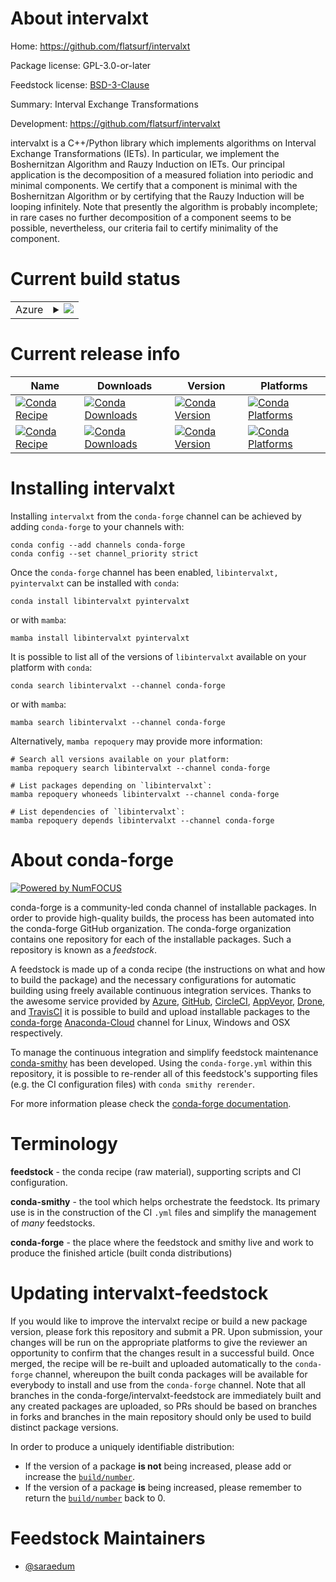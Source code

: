 About intervalxt
================

Home: https://github.com/flatsurf/intervalxt

Package license: GPL-3.0-or-later

Feedstock license: [BSD-3-Clause](https://github.com/conda-forge/intervalxt-feedstock/blob/main/LICENSE.txt)

Summary: Interval Exchange Transformations

Development: https://github.com/flatsurf/intervalxt

intervalxt is a C++/Python library which implements algorithms on Interval
Exchange Transformations (IETs).
In particular, we implement the Boshernitzan Algorithm and Rauzy Induction
on IETs. Our principal application is the decomposition of a measured
foliation into periodic and minimal components. We certify that a component
is minimal with the Boshernitzan Algorithm or by certifying that the Rauzy
Induction will be looping infinitely. Note that presently the algorithm is
probably incomplete; in rare cases no further decomposition of a component
seems to be possible, nevertheless, our criteria fail to certify minimality
of the component.


Current build status
====================


<table>
    
  <tr>
    <td>Azure</td>
    <td>
      <details>
        <summary>
          <a href="https://dev.azure.com/conda-forge/feedstock-builds/_build/latest?definitionId=13963&branchName=main">
            <img src="https://dev.azure.com/conda-forge/feedstock-builds/_apis/build/status/intervalxt-feedstock?branchName=main">
          </a>
        </summary>
        <table>
          <thead><tr><th>Variant</th><th>Status</th></tr></thead>
          <tbody><tr>
              <td>linux_64</td>
              <td>
                <a href="https://dev.azure.com/conda-forge/feedstock-builds/_build/latest?definitionId=13963&branchName=main">
                  <img src="https://dev.azure.com/conda-forge/feedstock-builds/_apis/build/status/intervalxt-feedstock?branchName=main&jobName=linux&configuration=linux_64_" alt="variant">
                </a>
              </td>
            </tr><tr>
              <td>osx_64</td>
              <td>
                <a href="https://dev.azure.com/conda-forge/feedstock-builds/_build/latest?definitionId=13963&branchName=main">
                  <img src="https://dev.azure.com/conda-forge/feedstock-builds/_apis/build/status/intervalxt-feedstock?branchName=main&jobName=osx&configuration=osx_64_" alt="variant">
                </a>
              </td>
            </tr>
          </tbody>
        </table>
      </details>
    </td>
  </tr>
</table>

Current release info
====================

| Name | Downloads | Version | Platforms |
| --- | --- | --- | --- |
| [![Conda Recipe](https://img.shields.io/badge/recipe-libintervalxt-green.svg)](https://anaconda.org/conda-forge/libintervalxt) | [![Conda Downloads](https://img.shields.io/conda/dn/conda-forge/libintervalxt.svg)](https://anaconda.org/conda-forge/libintervalxt) | [![Conda Version](https://img.shields.io/conda/vn/conda-forge/libintervalxt.svg)](https://anaconda.org/conda-forge/libintervalxt) | [![Conda Platforms](https://img.shields.io/conda/pn/conda-forge/libintervalxt.svg)](https://anaconda.org/conda-forge/libintervalxt) |
| [![Conda Recipe](https://img.shields.io/badge/recipe-pyintervalxt-green.svg)](https://anaconda.org/conda-forge/pyintervalxt) | [![Conda Downloads](https://img.shields.io/conda/dn/conda-forge/pyintervalxt.svg)](https://anaconda.org/conda-forge/pyintervalxt) | [![Conda Version](https://img.shields.io/conda/vn/conda-forge/pyintervalxt.svg)](https://anaconda.org/conda-forge/pyintervalxt) | [![Conda Platforms](https://img.shields.io/conda/pn/conda-forge/pyintervalxt.svg)](https://anaconda.org/conda-forge/pyintervalxt) |

Installing intervalxt
=====================

Installing `intervalxt` from the `conda-forge` channel can be achieved by adding `conda-forge` to your channels with:

```
conda config --add channels conda-forge
conda config --set channel_priority strict
```

Once the `conda-forge` channel has been enabled, `libintervalxt, pyintervalxt` can be installed with `conda`:

```
conda install libintervalxt pyintervalxt
```

or with `mamba`:

```
mamba install libintervalxt pyintervalxt
```

It is possible to list all of the versions of `libintervalxt` available on your platform with `conda`:

```
conda search libintervalxt --channel conda-forge
```

or with `mamba`:

```
mamba search libintervalxt --channel conda-forge
```

Alternatively, `mamba repoquery` may provide more information:

```
# Search all versions available on your platform:
mamba repoquery search libintervalxt --channel conda-forge

# List packages depending on `libintervalxt`:
mamba repoquery whoneeds libintervalxt --channel conda-forge

# List dependencies of `libintervalxt`:
mamba repoquery depends libintervalxt --channel conda-forge
```


About conda-forge
=================

[![Powered by
NumFOCUS](https://img.shields.io/badge/powered%20by-NumFOCUS-orange.svg?style=flat&colorA=E1523D&colorB=007D8A)](https://numfocus.org)

conda-forge is a community-led conda channel of installable packages.
In order to provide high-quality builds, the process has been automated into the
conda-forge GitHub organization. The conda-forge organization contains one repository
for each of the installable packages. Such a repository is known as a *feedstock*.

A feedstock is made up of a conda recipe (the instructions on what and how to build
the package) and the necessary configurations for automatic building using freely
available continuous integration services. Thanks to the awesome service provided by
[Azure](https://azure.microsoft.com/en-us/services/devops/), [GitHub](https://github.com/),
[CircleCI](https://circleci.com/), [AppVeyor](https://www.appveyor.com/),
[Drone](https://cloud.drone.io/welcome), and [TravisCI](https://travis-ci.com/)
it is possible to build and upload installable packages to the
[conda-forge](https://anaconda.org/conda-forge) [Anaconda-Cloud](https://anaconda.org/)
channel for Linux, Windows and OSX respectively.

To manage the continuous integration and simplify feedstock maintenance
[conda-smithy](https://github.com/conda-forge/conda-smithy) has been developed.
Using the ``conda-forge.yml`` within this repository, it is possible to re-render all of
this feedstock's supporting files (e.g. the CI configuration files) with ``conda smithy rerender``.

For more information please check the [conda-forge documentation](https://conda-forge.org/docs/).

Terminology
===========

**feedstock** - the conda recipe (raw material), supporting scripts and CI configuration.

**conda-smithy** - the tool which helps orchestrate the feedstock.
                   Its primary use is in the construction of the CI ``.yml`` files
                   and simplify the management of *many* feedstocks.

**conda-forge** - the place where the feedstock and smithy live and work to
                  produce the finished article (built conda distributions)


Updating intervalxt-feedstock
=============================

If you would like to improve the intervalxt recipe or build a new
package version, please fork this repository and submit a PR. Upon submission,
your changes will be run on the appropriate platforms to give the reviewer an
opportunity to confirm that the changes result in a successful build. Once
merged, the recipe will be re-built and uploaded automatically to the
`conda-forge` channel, whereupon the built conda packages will be available for
everybody to install and use from the `conda-forge` channel.
Note that all branches in the conda-forge/intervalxt-feedstock are
immediately built and any created packages are uploaded, so PRs should be based
on branches in forks and branches in the main repository should only be used to
build distinct package versions.

In order to produce a uniquely identifiable distribution:
 * If the version of a package **is not** being increased, please add or increase
   the [``build/number``](https://docs.conda.io/projects/conda-build/en/latest/resources/define-metadata.html#build-number-and-string).
 * If the version of a package **is** being increased, please remember to return
   the [``build/number``](https://docs.conda.io/projects/conda-build/en/latest/resources/define-metadata.html#build-number-and-string)
   back to 0.

Feedstock Maintainers
=====================

* [@saraedum](https://github.com/saraedum/)

